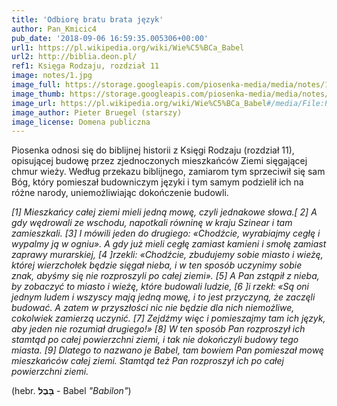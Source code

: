 ```yaml
---
title: 'Odbiorę bratu brata język'
author: Pan_Kmicic4
pub_date: '2018-09-06 16:59:35.005306+00:00'
url1: https://pl.wikipedia.org/wiki/Wie%C5%BCa_Babel
url2: http://biblia.deon.pl/
ref1: Księga Rodzaju, rozdział 11
image: notes/1.jpg
image_full: https://storage.googleapis.com/piosenka-media/media/notes/1.jpg
image_thumb: https://storage.googleapis.com/piosenka-media/media/notes/1.jpg.0x300_q85_upscale.jpg
image_url: https://pl.wikipedia.org/wiki/Wie%C5%BCa_Babel#/media/File:Pieter_Bruegel_the_Elder_-_The_Tower_of_Babel_(Vienna)_-_Google_Art_Project_-_edited.jpg
image_author: Pieter Bruegel (starszy)
image_license: Domena publiczna
---
```


Piosenka odnosi się do biblijnej historii z Księgi Rodzaju \(rozdział 11\), opisującej budowę przez zjednoczonych mieszkańców Ziemi sięgającej chmur wieży. Według przekazu biblijnego, zamiarom tym sprzeciwił się sam Bóg, który pomieszał budowniczym języki i tym samym podzielił ich na różne narody, uniemożliwiając dokończenie budowli.

_\[1\] Mieszkańcy całej ziemi mieli jedną mowę, czyli jednakowe słowa.\[ 2\]        A gdy wędrowali ze wschodu, napotkali równinę w kraju Szinear i tam zamieszkali. \[3\] I mówili jeden do drugiego: «Chodźcie, wyrabiajmy cegłę      i wypalmy ją w ogniu». A gdy już mieli cegłę zamiast kamieni i smołę zamiast zaprawy murarskiej, \[4 \]rzekli: «Chodźcie, zbudujemy sobie miasto i wieżę, której wierzchołek będzie sięgał nieba, i w ten sposób uczynimy sobie znak, abyśmy się nie rozproszyli po całej ziemi»._ 
_\[5\] A Pan zstąpił z nieba, by zobaczyć to miasto i wieżę, które budowali ludzie, \[6 \]i rzekł: «Są oni jednym ludem i wszyscy mają jedną mowę, i to jest przyczyną, że zaczęli budować. A zatem w przyszłości nic nie będzie dla nich niemożliwe, cokolwiek zamierzą uczynić. \[7\] Zejdźmy więc i pomieszajmy tam ich język, aby jeden nie rozumiał drugiego!»_ 
_\[8\] W ten sposób Pan rozproszył ich stamtąd po całej powierzchni ziemi, i tak nie dokończyli budowy tego miasta. \[9\] Dlatego to nazwano je Babel, tam bowiem Pan pomieszał mowę mieszkańców całej ziemi. Stamtąd też Pan rozproszył ich po całej powierzchni ziemi._ 

\(hebr. **בָּבֶל** \- Babel _"Babilon"_\)